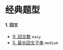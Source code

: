 # 经典题型

#### 1. 回文

- [9. 回文数](https://leetcode-cn.com/problems/palindrome-number/) `easy`
- [5. 最长回文子串](https://leetcode-cn.com/problems/longest-palindromic-substring/) `medium`